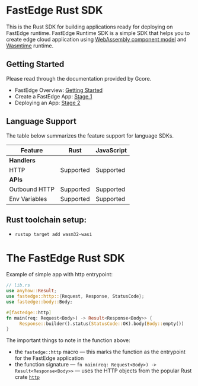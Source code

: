 # FastEdge Rust SDK

This is the Rust SDK for building applications ready for deploying on FastEdge runtime.
FastEdge Runtime SDK is a simple SDK that helps you to create edge cloud application using [WebAssembly component model](https://github.com/WebAssembly/component-model)
and [Wasmtime](https://wasmtime.dev/) runtime.

## Getting Started

Please read through the documentation provided by Gcore.

- FastEdge Overview: [Getting Started](https://gcore.com/docs/fastedge/getting-started)
- Create a FastEdge App: [Stage 1](https://gcore.com/docs/fastedge/getting-started/create-fastedge-apps#stage-1-create-a-wasm-binary-file)
- Deploying an App:
  [Stage 2](https://gcore.com/docs/fastedge/getting-started/create-fastedge-apps#stage-2-deploy-an-app)

## Language Support

The table below summarizes the feature support for language SDKs.

| Feature       | Rust      | JavaScript |
|---------------|-----------|------------|
| **Handlers**  |           |            |
| HTTP          | Supported | Supported  |
| **APIs**      |           |            |
| Outbound HTTP | Supported | Supported  |
| Env Variables | Supported | Supported  |

## Rust toolchain setup:
- `rustup target add wasm32-wasi`

# The FastEdge Rust SDK

Example of simple app with http entrypoint:

```rust
// lib.rs
use anyhow::Result;
use fastedge::http::{Request, Response, StatusCode};
use fastedge::body::Body;

#[fastedge::http]
fn main(req: Request<Body>) -> Result<Response<Body>> {
     Response::builder().status(StatusCode::OK).body(Body::empty())
}
```

The important things to note in the function above:

- the `fastedge::http` macro — this marks the function as the
  entrypoint for the FastEdge application
- the function signature — `fn main(req: Request<Body>) -> Result<Response<Body>>` —
  uses the HTTP objects from the popular Rust crate
  [`http`](https://crates.io/crates/http)

